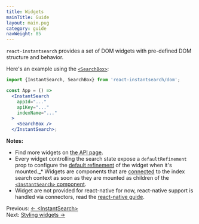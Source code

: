 ```yaml
---
title: Widgets
mainTitle: Guide
layout: main.pug
category: guide
navWeight: 85
---
```


`react-instantsearch` provides a set of DOM widgets with pre-defined DOM structure and behavior.

Here's an example using the [`<SearchBox>`](widgets/SearchBox.html):

```jsx
import {InstantSearch, SearchBox} from 'react-instantsearch/dom';

const App = () =>
  <InstantSearch
    appId="..."
    apiKey="..."
    indexName="..."
  >
    <SearchBox />
  </InstantSearch>;
```

**Notes:**
* Find more widgets on [the API page](widgets/).
* Every widget controlling the search state expose a `defaultRefinement` prop to configure the [default
refinement](guide/Default_refinements.html) of the widget when it's mounted._* Widgets are components that are [connected](guide/Connectors.html) to the index search context as soon
as they are mounted as children of the [`<InstantSearch>` component](guide/<InstantSearch>.html).
* Widget are not provided for react-native for now, react-native support is handled via connectors, read
the [react-native guide](guide/React_native.html).

<div class="guide-nav">
    <div class="guide-nav-left">
        Previous: <a href="guide/<InstantSearch>.html">← &lt;InstantSearch&gt;</a>
    </div>
    <div class="guide-nav-right">
        Next: <a href="guide/Styling_widgets.html">Styling widgets →</a>
    </div>
</div>